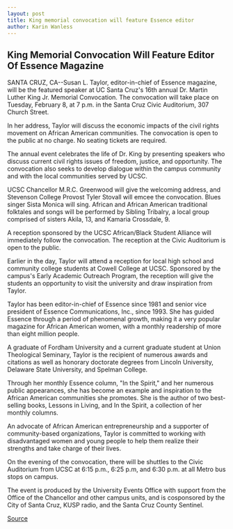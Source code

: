```yaml
---
layout: post
title: King memorial convocation will feature Essence editor
author: Karin Wanless
---
```


## King Memorial Convocation Will Feature Editor Of Essence Magazine

SANTA CRUZ, CA--Susan L. Taylor, editor-in-chief of Essence magazine, will be the featured speaker at UC Santa Cruz's 16th annual Dr. Martin Luther King Jr. Memorial Convocation. The convocation will take place on Tuesday, February 8, at 7 p.m. in the Santa Cruz Civic Auditorium, 307 Church Street.

In her address, Taylor will discuss the economic impacts of the civil rights movement on African American communities. The convocation is open to the public at no charge. No seating tickets are required.

The annual event celebrates the life of Dr. King by presenting speakers who discuss current civil rights issues of freedom, justice, and opportunity. The convocation also seeks to develop dialogue within the campus community and with the local communities served by UCSC.

UCSC Chancellor M.R.C. Greenwood will give the welcoming address, and Stevenson College Provost Tyler Stovall will emcee the convocation. Blues singer Sista Monica will sing. African and African American traditional folktales and songs will be performed by Sibling Tribalry, a local group comprised of sisters Akila, 13, and Kamaria Crossdale, 9.

A reception sponsored by the UCSC African/Black Student Alliance will immediately follow the convocation. The reception at the Civic Auditorium is open to the public.

Earlier in the day, Taylor will attend a reception for local high school and community college students at Cowell College at UCSC. Sponsored by the campus's Early Academic Outreach Program, the reception will give the students an opportunity to visit the university and draw inspiration from Taylor.

Taylor has been editor-in-chief of Essence since 1981 and senior vice president of Essence Communications, Inc., since 1993. She has guided Essence through a period of phenomenal growth, making it a very popular magazine for African American women, with a monthly readership of more than eight million people.

A graduate of Fordham University and a current graduate student at Union Theological Seminary, Taylor is the recipient of numerous awards and citations as well as honorary doctorate degrees from Lincoln University, Delaware State University, and Spelman College.

Through her monthly Essence column, "In the Spirit," and her numerous public appearances, she has become an example and inspiration to the African American communities she promotes. She is the author of two best-selling books, Lessons in Living, and In the Spirit, a collection of her monthly columns.

An advocate of African American entrepreneurship and a supporter of community-based organizations, Taylor is committed to working with disadvantaged women and young people to help them realize their strengths and take charge of their lives.

On the evening of the convocation, there will be shuttles to the Civic Auditorium from UCSC at 6:15 p.m., 6:25 p.m, and 6:30 p.m. at all Metro bus stops on campus.

The event is produced by the University Events Office with support from the Office of the Chancellor and other campus units, and is cosponsored by the City of Santa Cruz, KUSP radio, and the Santa Cruz County Sentinel.

[Source](http://www1.ucsc.edu/news_events/press_releases/archive/99-00/01-00/mlk_convocation.htm "Permalink to King memorial convocation will feature Essence editor")